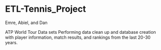 # ETL-Tennis_Project
Emre, Abiel, and Dan

ATP World Tour Data sets
Performing data clean up and database creation with player information, match results, and rankings from the last 20-30 years.
